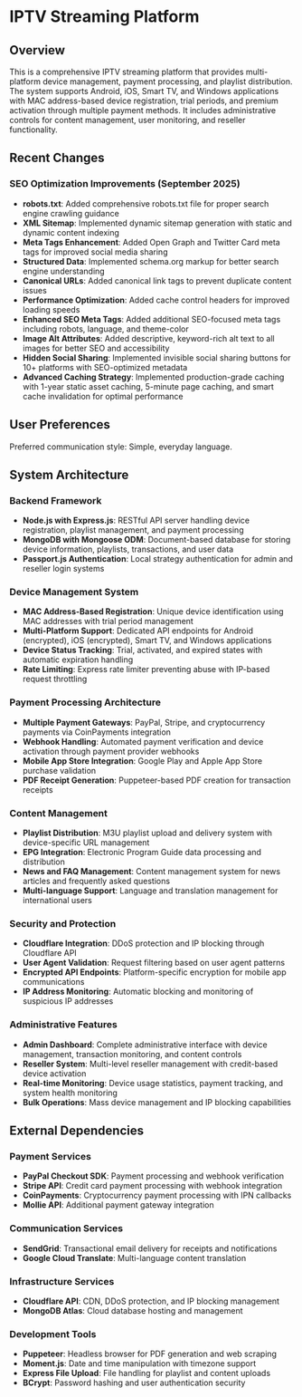 # IPTV Streaming Platform

## Overview

This is a comprehensive IPTV streaming platform that provides multi-platform device management, payment processing, and playlist distribution. The system supports Android, iOS, Smart TV, and Windows applications with MAC address-based device registration, trial periods, and premium activation through multiple payment methods. It includes administrative controls for content management, user monitoring, and reseller functionality.

## Recent Changes

### SEO Optimization Improvements (September 2025)
- **robots.txt**: Added comprehensive robots.txt file for proper search engine crawling guidance
- **XML Sitemap**: Implemented dynamic sitemap generation with static and dynamic content indexing
- **Meta Tags Enhancement**: Added Open Graph and Twitter Card meta tags for improved social media sharing
- **Structured Data**: Implemented schema.org markup for better search engine understanding
- **Canonical URLs**: Added canonical link tags to prevent duplicate content issues
- **Performance Optimization**: Added cache control headers for improved loading speeds
- **Enhanced SEO Meta Tags**: Added additional SEO-focused meta tags including robots, language, and theme-color
- **Image Alt Attributes**: Added descriptive, keyword-rich alt text to all images for better SEO and accessibility
- **Hidden Social Sharing**: Implemented invisible social sharing buttons for 10+ platforms with SEO-optimized metadata
- **Advanced Caching Strategy**: Implemented production-grade caching with 1-year static asset caching, 5-minute page caching, and smart cache invalidation for optimal performance

## User Preferences

Preferred communication style: Simple, everyday language.

## System Architecture

### Backend Framework
- **Node.js with Express.js**: RESTful API server handling device registration, playlist management, and payment processing
- **MongoDB with Mongoose ODM**: Document-based database for storing device information, playlists, transactions, and user data
- **Passport.js Authentication**: Local strategy authentication for admin and reseller login systems

### Device Management System
- **MAC Address-Based Registration**: Unique device identification using MAC addresses with trial period management
- **Multi-Platform Support**: Dedicated API endpoints for Android (encrypted), iOS (encrypted), Smart TV, and Windows applications
- **Device Status Tracking**: Trial, activated, and expired states with automatic expiration handling
- **Rate Limiting**: Express rate limiter preventing abuse with IP-based request throttling

### Payment Processing Architecture
- **Multiple Payment Gateways**: PayPal, Stripe, and cryptocurrency payments via CoinPayments integration
- **Webhook Handling**: Automated payment verification and device activation through payment provider webhooks
- **Mobile App Store Integration**: Google Play and Apple App Store purchase validation
- **PDF Receipt Generation**: Puppeteer-based PDF creation for transaction receipts

### Content Management
- **Playlist Distribution**: M3U playlist upload and delivery system with device-specific URL management
- **EPG Integration**: Electronic Program Guide data processing and distribution
- **News and FAQ Management**: Content management system for news articles and frequently asked questions
- **Multi-language Support**: Language and translation management for international users

### Security and Protection
- **Cloudflare Integration**: DDoS protection and IP blocking through Cloudflare API
- **User Agent Validation**: Request filtering based on user agent patterns
- **Encrypted API Endpoints**: Platform-specific encryption for mobile app communications
- **IP Address Monitoring**: Automatic blocking and monitoring of suspicious IP addresses

### Administrative Features
- **Admin Dashboard**: Complete administrative interface with device management, transaction monitoring, and content controls
- **Reseller System**: Multi-level reseller management with credit-based device activation
- **Real-time Monitoring**: Device usage statistics, payment tracking, and system health monitoring
- **Bulk Operations**: Mass device management and IP blocking capabilities

## External Dependencies

### Payment Services
- **PayPal Checkout SDK**: Payment processing and webhook verification
- **Stripe API**: Credit card payment processing with webhook integration
- **CoinPayments**: Cryptocurrency payment processing with IPN callbacks
- **Mollie API**: Additional payment gateway integration

### Communication Services
- **SendGrid**: Transactional email delivery for receipts and notifications
- **Google Cloud Translate**: Multi-language content translation

### Infrastructure Services
- **Cloudflare API**: CDN, DDoS protection, and IP blocking management
- **MongoDB Atlas**: Cloud database hosting and management

### Development Tools
- **Puppeteer**: Headless browser for PDF generation and web scraping
- **Moment.js**: Date and time manipulation with timezone support
- **Express File Upload**: File handling for playlist and content uploads
- **BCrypt**: Password hashing and user authentication security